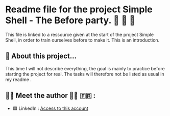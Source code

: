 # Readme file for the project Simple Shell - The Before party. :checkered_flag: :ledger: :tada:

This file is linked to a ressource given at the start of the project Simple Shell, in order to train ourselves before to make it. This is an introduction.

## :file_folder: About this project...

This time I will not describe everything, the goal is mainly to practice before starting the project for real. The tasks will therefore not be listed as usual in my readme .

## :woman_technologist: Meet the author :woman_technologist: :fr: :

- :blue_square: LinkedIn : [Access to this account](https://www.linkedin.com/in/tara-alexandra-quartero-a34534177/)
